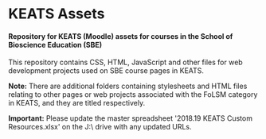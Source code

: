 # KEATS Assets
<h4>Repository for KEATS (Moodle) assets for courses in the School of Bioscience Education (SBE)</h4>
<p>This repository contains CSS, HTML, JavaScript and other files for web development projects used on SBE course pages in KEATS.</p>
<p><b>Note:</b> There are additional folders containing stylesheets and HTML files relating to other pages or web projects associated with the FoLSM category in KEATS, and they are titled respectively.</p>
<p><b>Important:</b> Please update the master spreadsheet '2018.19 KEATS Custom Resources.xlsx' on the J:\ drive with any updated URLs.</p>
